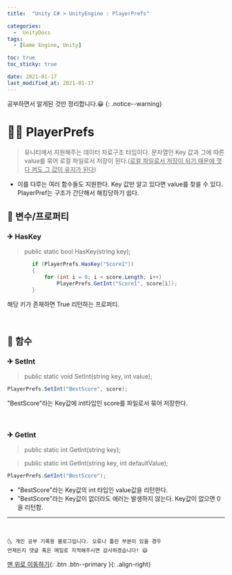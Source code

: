 ```yaml
---
title:  "Unity C# > UnityEngine : PlayerPrefs" 

categories:
  -  UnityDocs
tags:
  - [Game Engine, Unity]

toc: true
toc_sticky: true

date: 2021-01-17
last_modified_at: 2021-01-17
---
```


공부하면서 알게된 것만 정리합니다.😀
{: .notice--warning}


# 👩‍🦰 PlayerPrefs

> 유니티에서 지원해주는 데이터 자료구조 타입이다. 문자열인 Key 값과 그에 따른 value를 묶어 로컬 파일로서 저장이 된다.(<u>로컬 파일로서 저장이 되기 때문에 껏다 켜도 그 값이 유지가 된다</u>) 

- 이를 다루는 여러 함수들도 지원한다. Key 값만 알고 있다면 value를 찾을 수 있다. PlayerPref는 구조가 간단해서 해킹당하기 쉽다.

## 🚀 변수/프로퍼티

### ✈ HasKey

> public static bool HasKey(string key);

```c#
        if (PlayerPrefs.HasKey("Score1"))
        {
            for (int i = 0; i < score.Length; i++)
                PlayerPrefs.GetInt("Score1", score[i]);
        }
```

해당 키가 존재하면 True 리턴하는 프로퍼티.

<br>


## 🚀 함수

### ✈ SetInt

> public static void SetInt(string key, int value);

```c#
PlayerPrefs.SetInt("BestScore", score);
```

"BestScore"라는 Key값에 int타입인 score를 파일로서 묶어 저장한다. 

<br>

### ✈ GetInt

> public static int GetInt(string key);

> public static int GetInt(string key, int defaultValue);

```c#
PlayerPrefs.GetInt("BestScore");
```

  - "BestScore"라는 Key값의 int 타입인 value값을 리턴한다.
  - "BestScore"라는 Key값이 없더라도 에러는 발생하지 않는다. Key값이 없으면 0을 리턴함.

***
<br>

    🌜 개인 공부 기록용 블로그입니다. 오류나 틀린 부분이 있을 경우 
    언제든지 댓글 혹은 메일로 지적해주시면 감사하겠습니다! 😄

[맨 위로 이동하기](#){: .btn .btn--primary }{: .align-right}